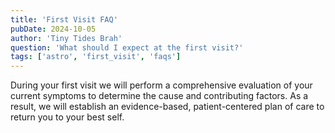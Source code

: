 ```yaml
---
title: 'First Visit FAQ'
pubDate: 2024-10-05
author: 'Tiny Tides Brah'
question: 'What should I expect at the first visit?'
tags: ['astro', 'first_visit', 'faqs']
---
```


During your first visit we will perform a comprehensive evaluation of your current symptoms to determine the cause and contributing factors. As a result, we will establish an evidence-based, patient-centered plan of care to return you to your best self.
